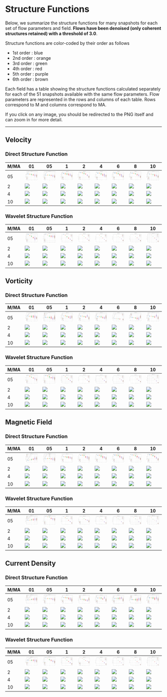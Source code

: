 # Structure Functions

Below, we summarize the structure functions for many snapshots for each set of flow parameters and field.
**Flows have been denoised (only coherent structures retained) with a threshold of 3.0**.

Structure functions are color-coded by their order as follows

  * 1st order : blue
  * 2nd order : orange
  * 3rd order : green
  * 4th order : red
  * 5th order : purple
  * 6th order : brown

Each field has a table showing the structure functions calculated separately for each of the 51 snapshots available with the same flow parameters.
Flow parameters are represented in the rows and columns of each table.
Rows correspond to M and columns correspond to MA.

If you click on any image, you should be redirected to the PNG itself and can zoom in for more detail.

---

## Velocity

### Direct Structure Function

|M/MA| 01 | 05 | 1 | 2 | 4 | 6 | 8 | 10 |
|----|----|----|---|---|---|---|---|----|
| 05 |<img src="M05MA01/w4t-plot-structure-function-ansatz-violin-128_M05MA01_avrg_vel_dsf_denoise-03d00.png">|<img src="M05MA05/w4t-plot-structure-function-ansatz-violin-128_M05MA05_avrg_vel_dsf_denoise-03d00.png">|<img src="M05MA1/w4t-plot-structure-function-ansatz-violin-128_M05MA1_avrg_vel_dsf_denoise-03d00.png">|<img src="M05MA2/w4t-plot-structure-function-ansatz-violin-128_M05MA2_avrg_vel_dsf_denoise-03d00.png">|<img src="M05MA4/w4t-plot-structure-function-ansatz-violin-128_M05MA4_avrg_vel_dsf_denoise-03d00.png">|<img src="M05MA6/w4t-plot-structure-function-ansatz-violin-128_M05MA6_avrg_vel_dsf_denoise-03d00.png">|<img src="M05MA8/w4t-plot-structure-function-ansatz-violin-128_M05MA8_avrg_vel_dsf_denoise-03d00.png">|<img src="M05MA10/w4t-plot-structure-function-ansatz-violin-128_M05MA10_avrg_vel_dsf_denoise-03d00.png">|
| 2  |<img src="M2MA01/w4t-plot-structure-function-ansatz-violin-128_M2MA01_avrg_vel_dsf_denoise-03d00.png">|<img src="M2MA05/w4t-plot-structure-function-ansatz-violin-128_M2MA05_avrg_vel_dsf_denoise-03d00.png">|<img src="M2MA1/w4t-plot-structure-function-ansatz-violin-128_M2MA1_avrg_vel_dsf_denoise-03d00.png">|<img src="M2MA2/w4t-plot-structure-function-ansatz-violin-128_M2MA2_avrg_vel_dsf_denoise-03d00.png">|<img src="M2MA4/w4t-plot-structure-function-ansatz-violin-128_M2MA4_avrg_vel_dsf_denoise-03d00.png">|<img src="M2MA6/w4t-plot-structure-function-ansatz-violin-128_M2MA6_avrg_vel_dsf_denoise-03d00.png">|<img src="M2MA8/w4t-plot-structure-function-ansatz-violin-128_M2MA8_avrg_vel_dsf_denoise-03d00.png">|<img src="M2MA10/w4t-plot-structure-function-ansatz-violin-128_M2MA10_avrg_vel_dsf_denoise-03d00.png">|
| 4  |<img src="M4MA01/w4t-plot-structure-function-ansatz-violin-128_M4MA01_avrg_vel_dsf_denoise-03d00.png">|<img src="M4MA05/w4t-plot-structure-function-ansatz-violin-128_M4MA05_avrg_vel_dsf_denoise-03d00.png">|<img src="M4MA1/w4t-plot-structure-function-ansatz-violin-128_M4MA1_avrg_vel_dsf_denoise-03d00.png">|<img src="M4MA2/w4t-plot-structure-function-ansatz-violin-128_M4MA2_avrg_vel_dsf_denoise-03d00.png">|<img src="M4MA4/w4t-plot-structure-function-ansatz-violin-128_M4MA4_avrg_vel_dsf_denoise-03d00.png">|<img src="M4MA6/w4t-plot-structure-function-ansatz-violin-128_M4MA6_avrg_vel_dsf_denoise-03d00.png">|<img src="M4MA8/w4t-plot-structure-function-ansatz-violin-128_M4MA8_avrg_vel_dsf_denoise-03d00.png">|<img src="M4MA10/w4t-plot-structure-function-ansatz-violin-128_M4MA10_avrg_vel_dsf_denoise-03d00.png">|
| 10 |<img src="M10MA01/w4t-plot-structure-function-ansatz-violin-128_M10MA01_avrg_vel_dsf_denoise-03d00.png">|<img src="M10MA05/w4t-plot-structure-function-ansatz-violin-128_M10MA05_avrg_vel_dsf_denoise-03d00.png">|<img src="M10MA1/w4t-plot-structure-function-ansatz-violin-128_M10MA1_avrg_vel_dsf_denoise-03d00.png">|<img src="M10MA2/w4t-plot-structure-function-ansatz-violin-128_M10MA2_avrg_vel_dsf_denoise-03d00.png">|<img src="M10MA4/w4t-plot-structure-function-ansatz-violin-128_M10MA4_avrg_vel_dsf_denoise-03d00.png">|<img src="M10MA6/w4t-plot-structure-function-ansatz-violin-128_M10MA6_avrg_vel_dsf_denoise-03d00.png">|<img src="M10MA8/w4t-plot-structure-function-ansatz-violin-128_M10MA8_avrg_vel_dsf_denoise-03d00.png">|<img src="M10MA10/w4t-plot-structure-function-ansatz-violin-128_M10MA10_avrg_vel_dsf_denoise-03d00.png">|

### Wavelet Structure Function

|M/MA| 01 | 05 | 1 | 2 | 4 | 6 | 8 | 10 |
|----|----|----|---|---|---|---|---|----|
| 05 |<img src="M05MA01/w4t-plot-structure-function-ansatz-violin-128_M05MA01_avrg_vel_wsf_denoise-03d00.png">|<img src="M05MA05/w4t-plot-structure-function-ansatz-violin-128_M05MA05_avrg_vel_wsf_denoise-03d00.png">|<img src="M05MA1/w4t-plot-structure-function-ansatz-violin-128_M05MA1_avrg_vel_wsf_denoise-03d00.png">|<img src="M05MA2/w4t-plot-structure-function-ansatz-violin-128_M05MA2_avrg_vel_wsf_denoise-03d00.png">|<img src="M05MA4/w4t-plot-structure-function-ansatz-violin-128_M05MA4_avrg_vel_wsf_denoise-03d00.png">|<img src="M05MA6/w4t-plot-structure-function-ansatz-violin-128_M05MA6_avrg_vel_wsf_denoise-03d00.png">|<img src="M05MA8/w4t-plot-structure-function-ansatz-violin-128_M05MA8_avrg_vel_wsf_denoise-03d00.png">|<img src="M05MA10/w4t-plot-structure-function-ansatz-violin-128_M05MA10_avrg_vel_wsf_denoise-03d00.png">|
| 2  |<img src="M2MA01/w4t-plot-structure-function-ansatz-violin-128_M2MA01_avrg_vel_wsf_denoise-03d00.png">|<img src="M2MA05/w4t-plot-structure-function-ansatz-violin-128_M2MA05_avrg_vel_wsf_denoise-03d00.png">|<img src="M2MA1/w4t-plot-structure-function-ansatz-violin-128_M2MA1_avrg_vel_wsf_denoise-03d00.png">|<img src="M2MA2/w4t-plot-structure-function-ansatz-violin-128_M2MA2_avrg_vel_wsf_denoise-03d00.png">|<img src="M2MA4/w4t-plot-structure-function-ansatz-violin-128_M2MA4_avrg_vel_wsf_denoise-03d00.png">|<img src="M2MA6/w4t-plot-structure-function-ansatz-violin-128_M2MA6_avrg_vel_wsf_denoise-03d00.png">|<img src="M2MA8/w4t-plot-structure-function-ansatz-violin-128_M2MA8_avrg_vel_wsf_denoise-03d00.png">|<img src="M2MA10/w4t-plot-structure-function-ansatz-violin-128_M2MA10_avrg_vel_wsf_denoise-03d00.png">|
| 4  |<img src="M4MA01/w4t-plot-structure-function-ansatz-violin-128_M4MA01_avrg_vel_wsf_denoise-03d00.png">|<img src="M4MA05/w4t-plot-structure-function-ansatz-violin-128_M4MA05_avrg_vel_wsf_denoise-03d00.png">|<img src="M4MA1/w4t-plot-structure-function-ansatz-violin-128_M4MA1_avrg_vel_wsf_denoise-03d00.png">|<img src="M4MA2/w4t-plot-structure-function-ansatz-violin-128_M4MA2_avrg_vel_wsf_denoise-03d00.png">|<img src="M4MA4/w4t-plot-structure-function-ansatz-violin-128_M4MA4_avrg_vel_wsf_denoise-03d00.png">|<img src="M4MA6/w4t-plot-structure-function-ansatz-violin-128_M4MA6_avrg_vel_wsf_denoise-03d00.png">|<img src="M4MA8/w4t-plot-structure-function-ansatz-violin-128_M4MA8_avrg_vel_wsf_denoise-03d00.png">|<img src="M4MA10/w4t-plot-structure-function-ansatz-violin-128_M4MA10_avrg_vel_wsf_denoise-03d00.png">|
| 10 |<img src="M10MA01/w4t-plot-structure-function-ansatz-violin-128_M10MA01_avrg_vel_wsf_denoise-03d00.png">|<img src="M10MA05/w4t-plot-structure-function-ansatz-violin-128_M10MA05_avrg_vel_wsf_denoise-03d00.png">|<img src="M10MA1/w4t-plot-structure-function-ansatz-violin-128_M10MA1_avrg_vel_wsf_denoise-03d00.png">|<img src="M10MA2/w4t-plot-structure-function-ansatz-violin-128_M10MA2_avrg_vel_wsf_denoise-03d00.png">|<img src="M10MA4/w4t-plot-structure-function-ansatz-violin-128_M10MA4_avrg_vel_wsf_denoise-03d00.png">|<img src="M10MA6/w4t-plot-structure-function-ansatz-violin-128_M10MA6_avrg_vel_wsf_denoise-03d00.png">|<img src="M10MA8/w4t-plot-structure-function-ansatz-violin-128_M10MA8_avrg_vel_wsf_denoise-03d00.png">|<img src="M10MA10/w4t-plot-structure-function-ansatz-violin-128_M10MA10_avrg_vel_wsf_denoise-03d00.png">|

## Vorticity

### Direct Structure Function

|M/MA| 01 | 05 | 1 | 2 | 4 | 6 | 8 | 10 |
|----|----|----|---|---|---|---|---|----|
| 05 |<img src="M05MA01/w4t-plot-structure-function-ansatz-violin-128_M05MA01_avrg_vort_dsf_denoise-03d00.png">|<img src="M05MA05/w4t-plot-structure-function-ansatz-violin-128_M05MA05_avrg_vort_dsf_denoise-03d00.png">|<img src="M05MA1/w4t-plot-structure-function-ansatz-violin-128_M05MA1_avrg_vort_dsf_denoise-03d00.png">|<img src="M05MA2/w4t-plot-structure-function-ansatz-violin-128_M05MA2_avrg_vort_dsf_denoise-03d00.png">|<img src="M05MA4/w4t-plot-structure-function-ansatz-violin-128_M05MA4_avrg_vort_dsf_denoise-03d00.png">|<img src="M05MA6/w4t-plot-structure-function-ansatz-violin-128_M05MA6_avrg_vort_dsf_denoise-03d00.png">|<img src="M05MA8/w4t-plot-structure-function-ansatz-violin-128_M05MA8_avrg_vort_dsf_denoise-03d00.png">|<img src="M05MA10/w4t-plot-structure-function-ansatz-violin-128_M05MA10_avrg_vort_dsf_denoise-03d00.png">|
| 2  |<img src="M2MA01/w4t-plot-structure-function-ansatz-violin-128_M2MA01_avrg_vort_dsf_denoise-03d00.png">|<img src="M2MA05/w4t-plot-structure-function-ansatz-violin-128_M2MA05_avrg_vort_dsf_denoise-03d00.png">|<img src="M2MA1/w4t-plot-structure-function-ansatz-violin-128_M2MA1_avrg_vort_dsf_denoise-03d00.png">|<img src="M2MA2/w4t-plot-structure-function-ansatz-violin-128_M2MA2_avrg_vort_dsf_denoise-03d00.png">|<img src="M2MA4/w4t-plot-structure-function-ansatz-violin-128_M2MA4_avrg_vort_dsf_denoise-03d00.png">|<img src="M2MA6/w4t-plot-structure-function-ansatz-violin-128_M2MA6_avrg_vort_dsf_denoise-03d00.png">|<img src="M2MA8/w4t-plot-structure-function-ansatz-violin-128_M2MA8_avrg_vort_dsf_denoise-03d00.png">|<img src="M2MA10/w4t-plot-structure-function-ansatz-violin-128_M2MA10_avrg_vort_dsf_denoise-03d00.png">|
| 4  |<img src="M4MA01/w4t-plot-structure-function-ansatz-violin-128_M4MA01_avrg_vort_dsf_denoise-03d00.png">|<img src="M4MA05/w4t-plot-structure-function-ansatz-violin-128_M4MA05_avrg_vort_dsf_denoise-03d00.png">|<img src="M4MA1/w4t-plot-structure-function-ansatz-violin-128_M4MA1_avrg_vort_dsf_denoise-03d00.png">|<img src="M4MA2/w4t-plot-structure-function-ansatz-violin-128_M4MA2_avrg_vort_dsf_denoise-03d00.png">|<img src="M4MA4/w4t-plot-structure-function-ansatz-violin-128_M4MA4_avrg_vort_dsf_denoise-03d00.png">|<img src="M4MA6/w4t-plot-structure-function-ansatz-violin-128_M4MA6_avrg_vort_dsf_denoise-03d00.png">|<img src="M4MA8/w4t-plot-structure-function-ansatz-violin-128_M4MA8_avrg_vort_dsf_denoise-03d00.png">|<img src="M4MA10/w4t-plot-structure-function-ansatz-violin-128_M4MA10_avrg_vort_dsf_denoise-03d00.png">|
| 10 |<img src="M10MA01/w4t-plot-structure-function-ansatz-violin-128_M10MA01_avrg_vort_dsf_denoise-03d00.png">|<img src="M10MA05/w4t-plot-structure-function-ansatz-violin-128_M10MA05_avrg_vort_dsf_denoise-03d00.png">|<img src="M10MA1/w4t-plot-structure-function-ansatz-violin-128_M10MA1_avrg_vort_dsf_denoise-03d00.png">|<img src="M10MA2/w4t-plot-structure-function-ansatz-violin-128_M10MA2_avrg_vort_dsf_denoise-03d00.png">|<img src="M10MA4/w4t-plot-structure-function-ansatz-violin-128_M10MA4_avrg_vort_dsf_denoise-03d00.png">|<img src="M10MA6/w4t-plot-structure-function-ansatz-violin-128_M10MA6_avrg_vort_dsf_denoise-03d00.png">|<img src="M10MA8/w4t-plot-structure-function-ansatz-violin-128_M10MA8_avrg_vort_dsf_denoise-03d00.png">|<img src="M10MA10/w4t-plot-structure-function-ansatz-violin-128_M10MA10_avrg_vort_dsf_denoise-03d00.png">|

### Wavelet Structure Function

|M/MA| 01 | 05 | 1 | 2 | 4 | 6 | 8 | 10 |
|----|----|----|---|---|---|---|---|----|
| 05 |<img src="M05MA01/w4t-plot-structure-function-ansatz-violin-128_M05MA01_avrg_vort_wsf_denoise-03d00.png">|<img src="M05MA05/w4t-plot-structure-function-ansatz-violin-128_M05MA05_avrg_vort_wsf_denoise-03d00.png">|<img src="M05MA1/w4t-plot-structure-function-ansatz-violin-128_M05MA1_avrg_vort_wsf_denoise-03d00.png">|<img src="M05MA2/w4t-plot-structure-function-ansatz-violin-128_M05MA2_avrg_vort_wsf_denoise-03d00.png">|<img src="M05MA4/w4t-plot-structure-function-ansatz-violin-128_M05MA4_avrg_vort_wsf_denoise-03d00.png">|<img src="M05MA6/w4t-plot-structure-function-ansatz-violin-128_M05MA6_avrg_vort_wsf_denoise-03d00.png">|<img src="M05MA8/w4t-plot-structure-function-ansatz-violin-128_M05MA8_avrg_vort_wsf_denoise-03d00.png">|<img src="M05MA10/w4t-plot-structure-function-ansatz-violin-128_M05MA10_avrg_vort_wsf_denoise-03d00.png">|
| 2  |<img src="M2MA01/w4t-plot-structure-function-ansatz-violin-128_M2MA01_avrg_vort_wsf_denoise-03d00.png">|<img src="M2MA05/w4t-plot-structure-function-ansatz-violin-128_M2MA05_avrg_vort_wsf_denoise-03d00.png">|<img src="M2MA1/w4t-plot-structure-function-ansatz-violin-128_M2MA1_avrg_vort_wsf_denoise-03d00.png">|<img src="M2MA2/w4t-plot-structure-function-ansatz-violin-128_M2MA2_avrg_vort_wsf_denoise-03d00.png">|<img src="M2MA4/w4t-plot-structure-function-ansatz-violin-128_M2MA4_avrg_vort_wsf_denoise-03d00.png">|<img src="M2MA6/w4t-plot-structure-function-ansatz-violin-128_M2MA6_avrg_vort_wsf_denoise-03d00.png">|<img src="M2MA8/w4t-plot-structure-function-ansatz-violin-128_M2MA8_avrg_vort_wsf_denoise-03d00.png">|<img src="M2MA10/w4t-plot-structure-function-ansatz-violin-128_M2MA10_avrg_vort_wsf_denoise-03d00.png">|
| 4  |<img src="M4MA01/w4t-plot-structure-function-ansatz-violin-128_M4MA01_avrg_vort_wsf_denoise-03d00.png">|<img src="M4MA05/w4t-plot-structure-function-ansatz-violin-128_M4MA05_avrg_vort_wsf_denoise-03d00.png">|<img src="M4MA1/w4t-plot-structure-function-ansatz-violin-128_M4MA1_avrg_vort_wsf_denoise-03d00.png">|<img src="M4MA2/w4t-plot-structure-function-ansatz-violin-128_M4MA2_avrg_vort_wsf_denoise-03d00.png">|<img src="M4MA4/w4t-plot-structure-function-ansatz-violin-128_M4MA4_avrg_vort_wsf_denoise-03d00.png">|<img src="M4MA6/w4t-plot-structure-function-ansatz-violin-128_M4MA6_avrg_vort_wsf_denoise-03d00.png">|<img src="M4MA8/w4t-plot-structure-function-ansatz-violin-128_M4MA8_avrg_vort_wsf_denoise-03d00.png">|<img src="M4MA10/w4t-plot-structure-function-ansatz-violin-128_M4MA10_avrg_vort_wsf_denoise-03d00.png">|
| 10 |<img src="M10MA01/w4t-plot-structure-function-ansatz-violin-128_M10MA01_avrg_vort_wsf_denoise-03d00.png">|<img src="M10MA05/w4t-plot-structure-function-ansatz-violin-128_M10MA05_avrg_vort_wsf_denoise-03d00.png">|<img src="M10MA1/w4t-plot-structure-function-ansatz-violin-128_M10MA1_avrg_vort_wsf_denoise-03d00.png">|<img src="M10MA2/w4t-plot-structure-function-ansatz-violin-128_M10MA2_avrg_vort_wsf_denoise-03d00.png">|<img src="M10MA4/w4t-plot-structure-function-ansatz-violin-128_M10MA4_avrg_vort_wsf_denoise-03d00.png">|<img src="M10MA6/w4t-plot-structure-function-ansatz-violin-128_M10MA6_avrg_vort_wsf_denoise-03d00.png">|<img src="M10MA8/w4t-plot-structure-function-ansatz-violin-128_M10MA8_avrg_vort_wsf_denoise-03d00.png">|<img src="M10MA10/w4t-plot-structure-function-ansatz-violin-128_M10MA10_avrg_vort_wsf_denoise-03d00.png">|

## Magnetic Field

### Direct Structure Function

|M/MA| 01 | 05 | 1 | 2 | 4 | 6 | 8 | 10 |
|----|----|----|---|---|---|---|---|----|
| 05 |<img src="M05MA01/w4t-plot-structure-function-ansatz-violin-128_M05MA01_avrg_mag_dsf_denoise-03d00.png">|<img src="M05MA05/w4t-plot-structure-function-ansatz-violin-128_M05MA05_avrg_mag_dsf_denoise-03d00.png">|<img src="M05MA1/w4t-plot-structure-function-ansatz-violin-128_M05MA1_avrg_mag_dsf_denoise-03d00.png">|<img src="M05MA2/w4t-plot-structure-function-ansatz-violin-128_M05MA2_avrg_mag_dsf_denoise-03d00.png">|<img src="M05MA4/w4t-plot-structure-function-ansatz-violin-128_M05MA4_avrg_mag_dsf_denoise-03d00.png">|<img src="M05MA6/w4t-plot-structure-function-ansatz-violin-128_M05MA6_avrg_mag_dsf_denoise-03d00.png">|<img src="M05MA8/w4t-plot-structure-function-ansatz-violin-128_M05MA8_avrg_mag_dsf_denoise-03d00.png">|<img src="M05MA10/w4t-plot-structure-function-ansatz-violin-128_M05MA10_avrg_mag_dsf_denoise-03d00.png">|
| 2  |<img src="M2MA01/w4t-plot-structure-function-ansatz-violin-128_M2MA01_avrg_mag_dsf_denoise-03d00.png">|<img src="M2MA05/w4t-plot-structure-function-ansatz-violin-128_M2MA05_avrg_mag_dsf_denoise-03d00.png">|<img src="M2MA1/w4t-plot-structure-function-ansatz-violin-128_M2MA1_avrg_mag_dsf_denoise-03d00.png">|<img src="M2MA2/w4t-plot-structure-function-ansatz-violin-128_M2MA2_avrg_mag_dsf_denoise-03d00.png">|<img src="M2MA4/w4t-plot-structure-function-ansatz-violin-128_M2MA4_avrg_mag_dsf_denoise-03d00.png">|<img src="M2MA6/w4t-plot-structure-function-ansatz-violin-128_M2MA6_avrg_mag_dsf_denoise-03d00.png">|<img src="M2MA8/w4t-plot-structure-function-ansatz-violin-128_M2MA8_avrg_mag_dsf_denoise-03d00.png">|<img src="M2MA10/w4t-plot-structure-function-ansatz-violin-128_M2MA10_avrg_mag_dsf_denoise-03d00.png">|
| 4  |<img src="M4MA01/w4t-plot-structure-function-ansatz-violin-128_M4MA01_avrg_mag_dsf_denoise-03d00.png">|<img src="M4MA05/w4t-plot-structure-function-ansatz-violin-128_M4MA05_avrg_mag_dsf_denoise-03d00.png">|<img src="M4MA1/w4t-plot-structure-function-ansatz-violin-128_M4MA1_avrg_mag_dsf_denoise-03d00.png">|<img src="M4MA2/w4t-plot-structure-function-ansatz-violin-128_M4MA2_avrg_mag_dsf_denoise-03d00.png">|<img src="M4MA4/w4t-plot-structure-function-ansatz-violin-128_M4MA4_avrg_mag_dsf_denoise-03d00.png">|<img src="M4MA6/w4t-plot-structure-function-ansatz-violin-128_M4MA6_avrg_mag_dsf_denoise-03d00.png">|<img src="M4MA8/w4t-plot-structure-function-ansatz-violin-128_M4MA8_avrg_mag_dsf_denoise-03d00.png">|<img src="M4MA10/w4t-plot-structure-function-ansatz-violin-128_M4MA10_avrg_mag_dsf_denoise-03d00.png">|
| 10 |<img src="M10MA01/w4t-plot-structure-function-ansatz-violin-128_M10MA01_avrg_mag_dsf_denoise-03d00.png">|<img src="M10MA05/w4t-plot-structure-function-ansatz-violin-128_M10MA05_avrg_mag_dsf_denoise-03d00.png">|<img src="M10MA1/w4t-plot-structure-function-ansatz-violin-128_M10MA1_avrg_mag_dsf_denoise-03d00.png">|<img src="M10MA2/w4t-plot-structure-function-ansatz-violin-128_M10MA2_avrg_mag_dsf_denoise-03d00.png">|<img src="M10MA4/w4t-plot-structure-function-ansatz-violin-128_M10MA4_avrg_mag_dsf_denoise-03d00.png">|<img src="M10MA6/w4t-plot-structure-function-ansatz-violin-128_M10MA6_avrg_mag_dsf_denoise-03d00.png">|<img src="M10MA8/w4t-plot-structure-function-ansatz-violin-128_M10MA8_avrg_mag_dsf_denoise-03d00.png">|<img src="M10MA10/w4t-plot-structure-function-ansatz-violin-128_M10MA10_avrg_mag_dsf_denoise-03d00.png">|

### Wavelet Structure Function

|M/MA| 01 | 05 | 1 | 2 | 4 | 6 | 8 | 10 |
|----|----|----|---|---|---|---|---|----|
| 05 |<img src="M05MA01/w4t-plot-structure-function-ansatz-violin-128_M05MA01_avrg_mag_wsf_denoise-03d00.png">|<img src="M05MA05/w4t-plot-structure-function-ansatz-violin-128_M05MA05_avrg_mag_wsf_denoise-03d00.png">|<img src="M05MA1/w4t-plot-structure-function-ansatz-violin-128_M05MA1_avrg_mag_wsf_denoise-03d00.png">|<img src="M05MA2/w4t-plot-structure-function-ansatz-violin-128_M05MA2_avrg_mag_wsf_denoise-03d00.png">|<img src="M05MA4/w4t-plot-structure-function-ansatz-violin-128_M05MA4_avrg_mag_wsf_denoise-03d00.png">|<img src="M05MA6/w4t-plot-structure-function-ansatz-violin-128_M05MA6_avrg_mag_wsf_denoise-03d00.png">|<img src="M05MA8/w4t-plot-structure-function-ansatz-violin-128_M05MA8_avrg_mag_wsf_denoise-03d00.png">|<img src="M05MA10/w4t-plot-structure-function-ansatz-violin-128_M05MA10_avrg_mag_wsf_denoise-03d00.png">|
| 2  |<img src="M2MA01/w4t-plot-structure-function-ansatz-violin-128_M2MA01_avrg_mag_wsf_denoise-03d00.png">|<img src="M2MA05/w4t-plot-structure-function-ansatz-violin-128_M2MA05_avrg_mag_wsf_denoise-03d00.png">|<img src="M2MA1/w4t-plot-structure-function-ansatz-violin-128_M2MA1_avrg_mag_wsf_denoise-03d00.png">|<img src="M2MA2/w4t-plot-structure-function-ansatz-violin-128_M2MA2_avrg_mag_wsf_denoise-03d00.png">|<img src="M2MA4/w4t-plot-structure-function-ansatz-violin-128_M2MA4_avrg_mag_wsf_denoise-03d00.png">|<img src="M2MA6/w4t-plot-structure-function-ansatz-violin-128_M2MA6_avrg_mag_wsf_denoise-03d00.png">|<img src="M2MA8/w4t-plot-structure-function-ansatz-violin-128_M2MA8_avrg_mag_wsf_denoise-03d00.png">|<img src="M2MA10/w4t-plot-structure-function-ansatz-violin-128_M2MA10_avrg_mag_wsf_denoise-03d00.png">|
| 4  |<img src="M4MA01/w4t-plot-structure-function-ansatz-violin-128_M4MA01_avrg_mag_wsf_denoise-03d00.png">|<img src="M4MA05/w4t-plot-structure-function-ansatz-violin-128_M4MA05_avrg_mag_wsf_denoise-03d00.png">|<img src="M4MA1/w4t-plot-structure-function-ansatz-violin-128_M4MA1_avrg_mag_wsf_denoise-03d00.png">|<img src="M4MA2/w4t-plot-structure-function-ansatz-violin-128_M4MA2_avrg_mag_wsf_denoise-03d00.png">|<img src="M4MA4/w4t-plot-structure-function-ansatz-violin-128_M4MA4_avrg_mag_wsf_denoise-03d00.png">|<img src="M4MA6/w4t-plot-structure-function-ansatz-violin-128_M4MA6_avrg_mag_wsf_denoise-03d00.png">|<img src="M4MA8/w4t-plot-structure-function-ansatz-violin-128_M4MA8_avrg_mag_wsf_denoise-03d00.png">|<img src="M4MA10/w4t-plot-structure-function-ansatz-violin-128_M4MA10_avrg_mag_wsf_denoise-03d00.png">|
| 10 |<img src="M10MA01/w4t-plot-structure-function-ansatz-violin-128_M10MA01_avrg_mag_wsf_denoise-03d00.png">|<img src="M10MA05/w4t-plot-structure-function-ansatz-violin-128_M10MA05_avrg_mag_wsf_denoise-03d00.png">|<img src="M10MA1/w4t-plot-structure-function-ansatz-violin-128_M10MA1_avrg_mag_wsf_denoise-03d00.png">|<img src="M10MA2/w4t-plot-structure-function-ansatz-violin-128_M10MA2_avrg_mag_wsf_denoise-03d00.png">|<img src="M10MA4/w4t-plot-structure-function-ansatz-violin-128_M10MA4_avrg_mag_wsf_denoise-03d00.png">|<img src="M10MA6/w4t-plot-structure-function-ansatz-violin-128_M10MA6_avrg_mag_wsf_denoise-03d00.png">|<img src="M10MA8/w4t-plot-structure-function-ansatz-violin-128_M10MA8_avrg_mag_wsf_denoise-03d00.png">|<img src="M10MA10/w4t-plot-structure-function-ansatz-violin-128_M10MA10_avrg_mag_wsf_denoise-03d00.png">|

## Current Density

### Direct Structure Function

|M/MA| 01 | 05 | 1 | 2 | 4 | 6 | 8 | 10 |
|----|----|----|---|---|---|---|---|----|
| 05 |<img src="M05MA01/w4t-plot-structure-function-ansatz-violin-128_M05MA01_avrg_curr_dsf_denoise-03d00.png">|<img src="M05MA05/w4t-plot-structure-function-ansatz-violin-128_M05MA05_avrg_curr_dsf_denoise-03d00.png">|<img src="M05MA1/w4t-plot-structure-function-ansatz-violin-128_M05MA1_avrg_curr_dsf_denoise-03d00.png">|<img src="M05MA2/w4t-plot-structure-function-ansatz-violin-128_M05MA2_avrg_curr_dsf_denoise-03d00.png">|<img src="M05MA4/w4t-plot-structure-function-ansatz-violin-128_M05MA4_avrg_curr_dsf_denoise-03d00.png">|<img src="M05MA6/w4t-plot-structure-function-ansatz-violin-128_M05MA6_avrg_curr_dsf_denoise-03d00.png">|<img src="M05MA8/w4t-plot-structure-function-ansatz-violin-128_M05MA8_avrg_curr_dsf_denoise-03d00.png">|<img src="M05MA10/w4t-plot-structure-function-ansatz-violin-128_M05MA10_avrg_curr_dsf_denoise-03d00.png">|
| 2  |<img src="M2MA01/w4t-plot-structure-function-ansatz-violin-128_M2MA01_avrg_curr_dsf_denoise-03d00.png">|<img src="M2MA05/w4t-plot-structure-function-ansatz-violin-128_M2MA05_avrg_curr_dsf_denoise-03d00.png">|<img src="M2MA1/w4t-plot-structure-function-ansatz-violin-128_M2MA1_avrg_curr_dsf_denoise-03d00.png">|<img src="M2MA2/w4t-plot-structure-function-ansatz-violin-128_M2MA2_avrg_curr_dsf_denoise-03d00.png">|<img src="M2MA4/w4t-plot-structure-function-ansatz-violin-128_M2MA4_avrg_curr_dsf_denoise-03d00.png">|<img src="M2MA6/w4t-plot-structure-function-ansatz-violin-128_M2MA6_avrg_curr_dsf_denoise-03d00.png">|<img src="M2MA8/w4t-plot-structure-function-ansatz-violin-128_M2MA8_avrg_curr_dsf_denoise-03d00.png">|<img src="M2MA10/w4t-plot-structure-function-ansatz-violin-128_M2MA10_avrg_curr_dsf_denoise-03d00.png">|
| 4  |<img src="M4MA01/w4t-plot-structure-function-ansatz-violin-128_M4MA01_avrg_curr_dsf_denoise-03d00.png">|<img src="M4MA05/w4t-plot-structure-function-ansatz-violin-128_M4MA05_avrg_curr_dsf_denoise-03d00.png">|<img src="M4MA1/w4t-plot-structure-function-ansatz-violin-128_M4MA1_avrg_curr_dsf_denoise-03d00.png">|<img src="M4MA2/w4t-plot-structure-function-ansatz-violin-128_M4MA2_avrg_curr_dsf_denoise-03d00.png">|<img src="M4MA4/w4t-plot-structure-function-ansatz-violin-128_M4MA4_avrg_curr_dsf_denoise-03d00.png">|<img src="M4MA6/w4t-plot-structure-function-ansatz-violin-128_M4MA6_avrg_curr_dsf_denoise-03d00.png">|<img src="M4MA8/w4t-plot-structure-function-ansatz-violin-128_M4MA8_avrg_curr_dsf_denoise-03d00.png">|<img src="M4MA10/w4t-plot-structure-function-ansatz-violin-128_M4MA10_avrg_curr_dsf_denoise-03d00.png">|
| 10 |<img src="M10MA01/w4t-plot-structure-function-ansatz-violin-128_M10MA01_avrg_curr_dsf_denoise-03d00.png">|<img src="M10MA05/w4t-plot-structure-function-ansatz-violin-128_M10MA05_avrg_curr_dsf_denoise-03d00.png">|<img src="M10MA1/w4t-plot-structure-function-ansatz-violin-128_M10MA1_avrg_curr_dsf_denoise-03d00.png">|<img src="M10MA2/w4t-plot-structure-function-ansatz-violin-128_M10MA2_avrg_curr_dsf_denoise-03d00.png">|<img src="M10MA4/w4t-plot-structure-function-ansatz-violin-128_M10MA4_avrg_curr_dsf_denoise-03d00.png">|<img src="M10MA6/w4t-plot-structure-function-ansatz-violin-128_M10MA6_avrg_curr_dsf_denoise-03d00.png">|<img src="M10MA8/w4t-plot-structure-function-ansatz-violin-128_M10MA8_avrg_curr_dsf_denoise-03d00.png">|<img src="M10MA10/w4t-plot-structure-function-ansatz-violin-128_M10MA10_avrg_curr_dsf_denoise-03d00.png">|

### Wavelet Structure Function

|M/MA| 01 | 05 | 1 | 2 | 4 | 6 | 8 | 10 |
|----|----|----|---|---|---|---|---|----|
| 05 |<img src="M05MA01/w4t-plot-structure-function-ansatz-violin-128_M05MA01_avrg_curr_wsf_denoise-03d00.png">|<img src="M05MA05/w4t-plot-structure-function-ansatz-violin-128_M05MA05_avrg_curr_wsf_denoise-03d00.png">|<img src="M05MA1/w4t-plot-structure-function-ansatz-violin-128_M05MA1_avrg_curr_wsf_denoise-03d00.png">|<img src="M05MA2/w4t-plot-structure-function-ansatz-violin-128_M05MA2_avrg_curr_wsf_denoise-03d00.png">|<img src="M05MA4/w4t-plot-structure-function-ansatz-violin-128_M05MA4_avrg_curr_wsf_denoise-03d00.png">|<img src="M05MA6/w4t-plot-structure-function-ansatz-violin-128_M05MA6_avrg_curr_wsf_denoise-03d00.png">|<img src="M05MA8/w4t-plot-structure-function-ansatz-violin-128_M05MA8_avrg_curr_wsf_denoise-03d00.png">|<img src="M05MA10/w4t-plot-structure-function-ansatz-violin-128_M05MA10_avrg_curr_wsf_denoise-03d00.png">|
| 2  |<img src="M2MA01/w4t-plot-structure-function-ansatz-violin-128_M2MA01_avrg_curr_wsf_denoise-03d00.png">|<img src="M2MA05/w4t-plot-structure-function-ansatz-violin-128_M2MA05_avrg_curr_wsf_denoise-03d00.png">|<img src="M2MA1/w4t-plot-structure-function-ansatz-violin-128_M2MA1_avrg_curr_wsf_denoise-03d00.png">|<img src="M2MA2/w4t-plot-structure-function-ansatz-violin-128_M2MA2_avrg_curr_wsf_denoise-03d00.png">|<img src="M2MA4/w4t-plot-structure-function-ansatz-violin-128_M2MA4_avrg_curr_wsf_denoise-03d00.png">|<img src="M2MA6/w4t-plot-structure-function-ansatz-violin-128_M2MA6_avrg_curr_wsf_denoise-03d00.png">|<img src="M2MA8/w4t-plot-structure-function-ansatz-violin-128_M2MA8_avrg_curr_wsf_denoise-03d00.png">|<img src="M2MA10/w4t-plot-structure-function-ansatz-violin-128_M2MA10_avrg_curr_wsf_denoise-03d00.png">|
| 4  |<img src="M4MA01/w4t-plot-structure-function-ansatz-violin-128_M4MA01_avrg_curr_wsf_denoise-03d00.png">|<img src="M4MA05/w4t-plot-structure-function-ansatz-violin-128_M4MA05_avrg_curr_wsf_denoise-03d00.png">|<img src="M4MA1/w4t-plot-structure-function-ansatz-violin-128_M4MA1_avrg_curr_wsf_denoise-03d00.png">|<img src="M4MA2/w4t-plot-structure-function-ansatz-violin-128_M4MA2_avrg_curr_wsf_denoise-03d00.png">|<img src="M4MA4/w4t-plot-structure-function-ansatz-violin-128_M4MA4_avrg_curr_wsf_denoise-03d00.png">|<img src="M4MA6/w4t-plot-structure-function-ansatz-violin-128_M4MA6_avrg_curr_wsf_denoise-03d00.png">|<img src="M4MA8/w4t-plot-structure-function-ansatz-violin-128_M4MA8_avrg_curr_wsf_denoise-03d00.png">|<img src="M4MA10/w4t-plot-structure-function-ansatz-violin-128_M4MA10_avrg_curr_wsf_denoise-03d00.png">|
| 10 |<img src="M10MA01/w4t-plot-structure-function-ansatz-violin-128_M10MA01_avrg_curr_wsf_denoise-03d00.png">|<img src="M10MA05/w4t-plot-structure-function-ansatz-violin-128_M10MA05_avrg_curr_wsf_denoise-03d00.png">|<img src="M10MA1/w4t-plot-structure-function-ansatz-violin-128_M10MA1_avrg_curr_wsf_denoise-03d00.png">|<img src="M10MA2/w4t-plot-structure-function-ansatz-violin-128_M10MA2_avrg_curr_wsf_denoise-03d00.png">|<img src="M10MA4/w4t-plot-structure-function-ansatz-violin-128_M10MA4_avrg_curr_wsf_denoise-03d00.png">|<img src="M10MA6/w4t-plot-structure-function-ansatz-violin-128_M10MA6_avrg_curr_wsf_denoise-03d00.png">|<img src="M10MA8/w4t-plot-structure-function-ansatz-violin-128_M10MA8_avrg_curr_wsf_denoise-03d00.png">|<img src="M10MA10/w4t-plot-structure-function-ansatz-violin-128_M10MA10_avrg_curr_wsf_denoise-03d00.png">|
